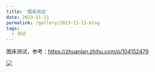 ```yaml
---
title: '图床测试'
date: 2023-11-11
permalink: /gallery/2023-11-11-blog
tags:
  - 测试
---
```


图床测试，参考：<https://zhuanlan.zhihu.com/p/104152479>

![](https://lailaps0713-blog.oss-cn-shanghai.aliyuncs.com/img/2023/DSC_7126.jpg)
